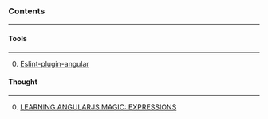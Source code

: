 ### Contents
---

#### Tools
---
  0. [Eslint-plugin-angular](https://github.com/Gillespie59/eslint-plugin-angular "repo")


#### Thought
---
  0. [LEARNING ANGULARJS MAGIC: EXPRESSIONS](http://blog.pathgather.com/blog/2014/12/7/learning-angularjs-magic-expressions)
